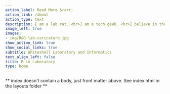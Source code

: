 ```yaml
---
action_label: Read More &rarr;
action_link: /about
action_type: text
description: I am a lab rat. <br>I am a tech geek. <br>I believe in the power of the R applications in laboratory.
image_left: true
images:
- img/R&D-lab-caricature.jpg
show_action_link: true
show_social_links: true
subtitle: Whiteshell Laboratory and Informatics
text_align_left: false
title: R in Laboratory
type: home
---
```


** index doesn't contain a body, just front matter above.
See index.html in the layouts folder **
